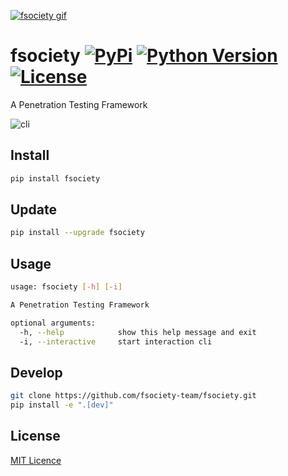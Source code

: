 [![fsociety gif](https://raw.githubusercontent.com/fsociety-team/fsociety/master/images/fsociety.gif)](https://fsociety.dev/)

[comment]: # "TODO: Replace with fsociety gif in the same style"

# fsociety [![PyPi](https://img.shields.io/pypi/v/fsociety?style=flat-square)](https://pypi.org/project/fsociety/) [![Python Version](https://img.shields.io/pypi/pyversions/fsociety?color=orange&style=flat-square)](https://www.python.org/downloads/) [![License](https://img.shields.io/pypi/l/fsociety?style=flat-square)](https://github.com/fsociety-team/fsociety/blob/master/LICENSE)

A Penetration Testing Framework

[comment]: # "TODO: Add CLI graphic here"

![cli](https://raw.githubusercontent.com/fsociety-team/fsociety/master/images/cli.png)

## Install

```bash
pip install fsociety
```

## Update

```bash
pip install --upgrade fsociety
```

## Usage

```bash
usage: fsociety [-h] [-i]

A Penetration Testing Framework

optional arguments:
  -h, --help            show this help message and exit
  -i, --interactive     start interaction cli
```

## Develop

```bash
git clone https://github.com/fsociety-team/fsociety.git
pip install -e ".[dev]"
```

## License

[MIT Licence](https://github.com/fsociety-team/fsociety/blob/master/LICENSE)
